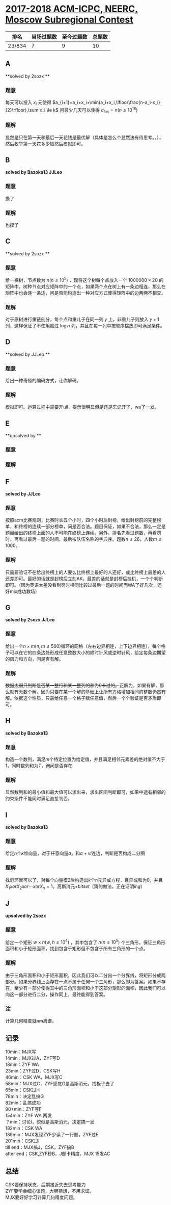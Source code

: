 # [2017-2018 ACM-ICPC, NEERC, Moscow Subregional Contest](https://codeforces.com/gym/101611)

| 排名   | 当场过题数 | 至今过题数 | 总题数 |
| ------ | ---------- | ---------- | ------ |
| 23/834 | 7          | 9          | 10     |

## **A**

**solved by 2sozx **

### 题意

每天可以投入 $x_i$ 元使得 $a_{i+1}=a_i+x_i+\min(a_i+x_i,\lfloor\frac{n-a_i-x_i}{2}\rfloor),\sum x_i \le k$ 问最少几天可以使得 $a_{las}=n(n\le10^{18})$

### 题解

显然是只在第一天和最后一天花钱是最优解（具体是怎么个显然法有待思考。。），然后枚举第一天花多少钱然后模拟即可。

## **B**

**solved by Bazoka13 JJLeo**

### 题意

摸了

### 题解

也摸了

## **C**

**solved by 2sozx **

### 题意

给一棵树，节点数为 $n(n\le10^5)$ ，现将这个树每个点放入一个 $1000000\times20$ 的矩阵中，树种节点对应矩阵中的一个点，如果两个点在树上有一条边相连，那么在矩阵中也会连一条边，问是否能构造出一种对应方式使得矩阵中的边两两不相交。

### 题解

对于原树进行重链剖分，每个点和重儿子在同一列 $y$ 上，非重儿子则放入 $y+1$ 列，这样保证了不使用超过 $\log{n}$ 列，并且在每一列中按顺序摆放即可满足条件。

## **D**

**solved by JJLeo **

### 题意

给出一种奇怪的编码方式，让你解码。

### 题解

模拟即可。运算过程中需要开ull，提示很明显但是还是忘记开了，wa了一发。

## **E**

**upsolved by **

### 题意



### 题解



## **F**

**solved by JJLeo**

### 题意

按照acm比赛规则，比赛时长五个小时，四个小时后封榜，给出封榜前的完整榜单，和终榜的连续一部分榜单，问是否合法。题目保证，如果不合法，那么一定是题目给出的终榜上面的人不可能在终榜上连续。另外，排名先看过题数，再看罚时，再看过最后一题的时间，最后按队伍名称的字典序。题数$n \le 26$，人数$m \le 1000$。

### 题解

只需要验证不在给出终榜上的人要么比终榜上最好的人还好，或比终榜上最差的人还差即可。最好的话就是封榜后立刻AK，最差的话就是封榜后挂机，一个个判断即可。（因为英语太差没看到罚时相同比较过最后一题的时间而WA了好几次，还好mjx成功救场）

## **G**

**solved by 2sozx JJLeo**

### 题意

给出一个$n \times m(n, m \le 500)$循环的网格（左右边界相连，上下边界相连），每个格子可以在它的四条边处形成任意整数大小的顺时针风或逆时针风，给定每条边期望的风力和方向，问是否有解。

### 题解

<del>数据太弱只判断是否某一整行和某一整列的和为0卡过的。</del>正解为，如果有解，那么就有无数个解，因为只要在某一个解的基础上让所有方格增加相同的整数仍然有解。依据这个性质，只需给任意一个格子赋任意值，然后一个个验证是否矛盾即可。

## **H**

**solved by Bazoka13**

### 题意

构造一个数列，满足$m$个特定位置为给定值，并且满足相邻元素差的绝对值不大于$1$，同时数列和为$T$，询问是否存在

### 题解

显然数列和的最小值和最大值可以求出来，求出区间判断即可，如果中途有相邻的约束条件不能同时满足直接判否。

## **I**

**solved by Bazoka13**

### 题意

给定$n$个$k$维向量，对于任意向量$a$，和$a+vi$连边，判断是否构成二分图

### 题解

找奇环就可以了，对每个向量模$2$后构造出$k$个$n$元异或方程，且异或和为$0$，并且$X_1xorX_2xor\cdots xorX_n=1$，高斯消元$+bitset$（猜的做法，正在证明$ing$）

## **J**

**upsolved by 2sozx**

### 题意

给定一个矩形 $w\times h(w,h\le 10^4)$ ，其中包含了 $n(n\le 10^5)$ 个三角形，保证三角形面积和小于矩形面积，找到包含于矩形但不包含于所有三角形的一个点。

### 题解

由于三角形面积和小于矩形面积，因此我们可以二分出一个分界线，将矩形分成两部分。如果分界线上面存在一点不属于任何一个三角形，那么即为答案。如果不存在，至少有一部分使得其中的三角形面积和小于这部分矩形的面积，因此我们可以向这一部分进行二分，操作同上，最终能得到答案。

### 注

计算几何精度就<del>nm</del>离谱。

## **记录**

10min：MJX写<br>
14min：MJX过A，ZYF写D<br>
18min：ZYF WA<br>
23min：ZYF过D，CSK写H<br>
46min：CSK WA，MJX写C<br>
58min：MJX过C，ZYF感觉G是高斯消元，找板子去了<br>
65min：CSK过H<br>
78min：决定乱搞G<br>
82min：乱搞成功<br>
90+min：ZYF写F<br>154min：ZYF WA 两发<br>
？min：讨论I，貌似是高斯消元，决定搞一发<br>
182min：CSK WA <br>
189min：MJX发现ZYF少读了一行题，ZYF过F<br>
201min：CSK过I<br>
till end：MJX搞J，CSK，ZYF搞B<br>
after end；CSK,ZYF秒B，J题卡精度，MJX 15发AC

## **总结**

CSK要保持状态，后期接近失去思考能力<br>ZYF要学会细心读题，大胆猜想，不用求证。<br>MJX要好好学习计算几何精度问题。